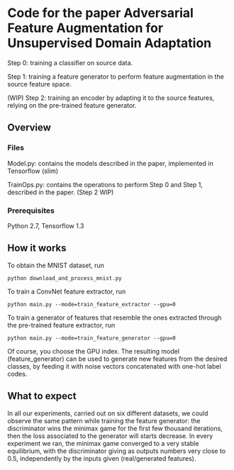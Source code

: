 # Code for the paper Adversarial Feature Augmentation for Unsupervised Domain Adaptation

Step 0: training a classifier on source data.

Step 1: training a feature generator to perform feature augmentation in the source feature space.

(WIP) Step 2: training an encoder by adapting it to the source features, relying on the pre-trained feature generator.

## Overview

### Files

Model.py: contains the models described in the paper, implemented in Tensorflow (slim)

TrainOps.py: contains the operations to perform Step 0 and Step 1, described in the paper. (Step 2 WIP)

### Prerequisites

Python 2.7, Tensorflow 1.3

## How it works

To obtain the MNIST dataset, run

```
python download_and_process_mnist.py
```

To train a ConvNet feature extractor, run

```
python main.py --mode=train_feature_extractor --gpu=0
```

To train a generator of features that resemble the ones extracted through the pre-trained feature extractor, run

```
python main.py --mode=train_feature_generator --gpu=0
```

Of course, you choose the GPU index. The resulting model (feature_generator) can be used to generate new features from the desired classes, by feeding it with noise vectors concatenated with one-hot label codes.

## What to expect

In all our experiments, carried out on six different datasets, we could observe the same pattern while training the feature generator: the discriminator wins the minimax game for the first few thousand iterations, then the loss associated to the generator will starts decrease. In every experiment we ran, the minimax game converged to a very stable equilibrium, with the discriminator giving as outputs numbers very close to 0.5, independently by the inputs given (real/generated features).

